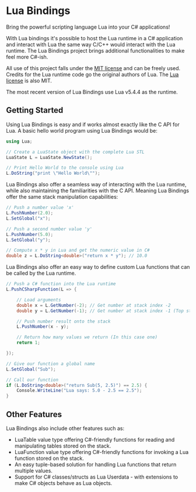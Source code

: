 # Lua Bindings
Bring the powerful scripting language Lua into your C# applications!

With Lua bindings it's possible to host the Lua runtime in a C# application and interact with Lua the same way C/C++ would interact with the Lua runtime. The Lua Bindings project brings additional functionalities to make feel more C#-ish.

All use of this project falls under the [MIT license](LICENSE.txt) and can be freely used. Credits for the Lua runtime code go the original authors of Lua. The [Lua license](LUA_LICENSE.txt) is also MIT.

The most recent version of Lua Bindings use Lua v5.4.4 as the runtime.

## Getting Started
Using Lua Bindings is easy and if works almost exactly like the C API for Lua. A basic hello world program using Lua Bindings would be:
```csharp
using Lua;

// Create a LuaState object with the complete Lua STL
LuaState L = LuaState.NewState();

// Print Hello World to the console using Lua
L.DoString("print \"Hello World\"");
```
Lua Bindings also offer a seamless way of interacting with the Lua runtime, while also maintaining the familiarities with the C API. Meaning Lua Bindings offer the same stack manipulation capabilities:
```csharp
// Push a number value 'x'
L.PushNumber(2.0);
L.SetGlobal("x");

// Push a second number value 'y'
L.PushNumber(5.0);
L.SetGlobal("y");

// Compute x * y in Lua and get the numeric value in C#
double z = L.DoString<double>("return x * y"); // 10.0
```
Lua Bindings also offer an easy way to define custom Lua functions that can be called by the Lua runtime.
```csharp
// Push a C# function into the Lua runtime
L.PushCSharpFunction(L => {

    // Load arguments
    double x = L.GetNumber(-2); // Get number at stack index -2
    double y = L.GetNumber(-1); // Get number at stack index -1 (Top stack value)

    // Push number result onto the stack
    L.PushNumber(x - y);

    // Return how many values we return (In this case one)
    return 1;

});

// Give our function a global name
L.SetGlobal("Sub");

// Call our function
if (L.DoString<double>("return Sub(5, 2.5)") == 2.5) {
    Console.WriteLine("Lua says: 5.0 - 2.5 == 2.5");
}
```
## Other Features
Lua Bindings also include other features such as:
* LuaTable value type offering C#-friendly functions for reading and manipulating tables stored on the stack.
* LuaFunction value type offering C#-friendly functions for invoking a Lua function stored on the stack.
* An easy tuple-based solution for handling Lua functions that return multiple values.
* Support for C# classes/structs as Lua Userdata - with extensions to make C# objects behave as Lua objects.